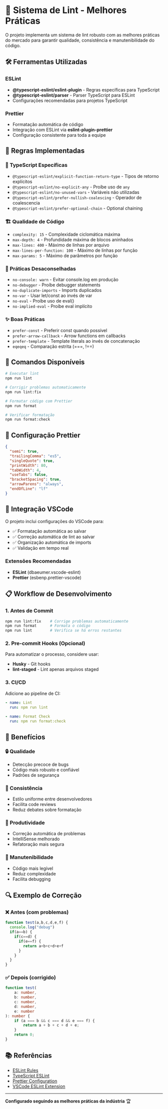 # 🧹 Sistema de Lint - Melhores Práticas

O projeto implementa um sistema de lint robusto com as melhores práticas do mercado para garantir qualidade, consistência e manutenibilidade do código.

## 🛠️ Ferramentas Utilizadas

### ESLint
- **@typescript-eslint/eslint-plugin** - Regras específicas para TypeScript
- **@typescript-eslint/parser** - Parser TypeScript para ESLint
- Configurações recomendadas para projetos TypeScript

### Prettier
- Formatação automática de código
- Integração com ESLint via **eslint-plugin-prettier**
- Configuração consistente para toda a equipe

## 📏 Regras Implementadas

### 🔷 TypeScript Específicas
- `@typescript-eslint/explicit-function-return-type` - Tipos de retorno explícitos
- `@typescript-eslint/no-explicit-any` - Proíbe uso de `any`
- `@typescript-eslint/no-unused-vars` - Variáveis não utilizadas
- `@typescript-eslint/prefer-nullish-coalescing` - Operador de coalescencia
- `@typescript-eslint/prefer-optional-chain` - Optional chaining

### 🏗️ Qualidade de Código
- `complexity: 15` - Complexidade ciclomática máxima
- `max-depth: 4` - Profundidade máxima de blocos aninhados
- `max-lines: 400` - Máximo de linhas por arquivo
- `max-lines-per-function: 100` - Máximo de linhas por função
- `max-params: 5` - Máximo de parâmetros por função

### 🚫 Práticas Desaconselhadas
- `no-console: warn` - Evitar console.log em produção
- `no-debugger` - Proíbe debugger statements
- `no-duplicate-imports` - Imports duplicados
- `no-var` - Usar let/const ao invés de var
- `no-eval` - Proíbe uso de eval()
- `no-implied-eval` - Proíbe eval implícito

### ✨ Boas Práticas
- `prefer-const` - Preferir const quando possível
- `prefer-arrow-callback` - Arrow functions em callbacks
- `prefer-template` - Template literals ao invés de concatenação
- `eqeqeq` - Comparação estrita (===, !==)

## 🚀 Comandos Disponíveis

```bash
# Executar lint
npm run lint

# Corrigir problemas automaticamente
npm run lint:fix

# Formatar código com Prettier
npm run format

# Verificar formatação
npm run format:check
```

## 📝 Configuração Prettier

```json
{
  "semi": true,
  "trailingComma": "es5",
  "singleQuote": true,
  "printWidth": 80,
  "tabWidth": 4,
  "useTabs": false,
  "bracketSpacing": true,
  "arrowParens": "always",
  "endOfLine": "lf"
}
```

## 🔧 Integração VSCode

O projeto inclui configurações do VSCode para:
- ✅ Formatação automática ao salvar
- ✅ Correção automática de lint ao salvar
- ✅ Organização automática de imports
- ✅ Validação em tempo real

### Extensões Recomendadas
- **ESLint** (dbaeumer.vscode-eslint)
- **Prettier** (esbenp.prettier-vscode)

## 📋 Workflow de Desenvolvimento

### 1. Antes de Commit
```bash
npm run lint:fix    # Corrige problemas automaticamente
npm run format      # Formata o código
npm run lint        # Verifica se há erros restantes
```

### 2. Pre-commit Hooks (Opcional)
Para automatizar o processo, considere usar:
- **Husky** - Git hooks
- **lint-staged** - Lint apenas arquivos staged

### 3. CI/CD
Adicione ao pipeline de CI:
```yaml
- name: Lint
  run: npm run lint
  
- name: Format Check
  run: npm run format:check
```

## 🎯 Benefícios

### 🔒 Qualidade
- Detecção precoce de bugs
- Código mais robusto e confiável
- Padrões de segurança

### 👥 Consistência
- Estilo uniforme entre desenvolvedores
- Facilita code reviews
- Reduz debates sobre formatação

### 🚀 Produtividade
- Correção automática de problemas
- IntelliSense melhorado
- Refatoração mais segura

### 🧪 Manutenibilidade
- Código mais legível
- Reduz complexidade
- Facilita debugging

## 🔍 Exemplo de Correção

### ❌ Antes (com problemas)
```typescript
function test(a,b,c,d,e,f) {
  console.log("debug")
  if(a==b) {
    if(c==d) {
      if(e==f) {
        return a+b+c+d+e+f
      }
    }
  }
}
```

### ✅ Depois (corrigido)
```typescript
function test(
    a: number,
    b: number,
    c: number,
    d: number,
    e: number
): number {
    if (a === b && c === d && e === f) {
        return a + b + c + d + e;
    }
    return 0;
}
```

## 📚 Referências

- [ESLint Rules](https://eslint.org/docs/rules/)
- [TypeScript ESLint](https://typescript-eslint.io/)
- [Prettier Configuration](https://prettier.io/docs/en/configuration.html)
- [VSCode ESLint Extension](https://marketplace.visualstudio.com/items?itemName=dbaeumer.vscode-eslint)

---

**Configurado seguindo as melhores práticas da indústria** 🏆 